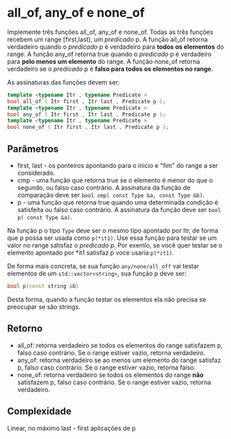 # all_of, any_of e none_of

Implemente três funções all_of, any_of e none_of. Todas as três funções recebem um range \[first,last), um _predicado_ p. A função all_of retorna
verdadeiro quando o _predicado_ p é verdadeiro para __todos os elementos__ do range. A função any_of retorna true quando o _predicado_ p é verdadeiro
para __pelo menos um elemento__ do range. A função none_of retorna verdadeiro se o _predicado_ p é __falso para todos os elementos no range__.

As assinaturas das funções devem ser:
```c++
template <typename Itr , typename Predicate >
bool all_of ( Itr first , Itr last , Predicate p );
template <typename Itr , typename Predicate >
bool any_of ( Itr first , Itr last , Predicate p );
template <typename Itr , typename Predicate >
bool none_of ( Itr first , Itr last , Predicate p );
```

## Parâmetros
- first, last - os ponteiros apontando para o inicio e "fim" do range a ser considerado.
- cmp - uma função que retorna true se o elemento é menor do que o segundo, ou falso caso contrário. A assinatura da função de comparação
deve ser ``bool cmp( const Type &a, const Type &b)``.
- p - uma função que retorna true quando uma determinada condição é satisfeita ou falso caso contrário. A assinatura da função
deve ser ``bool p( const Type &a)``.

Na função p o tipo `Type` deve ser o mesmo tipo apontado por Itr, de forma que p possa ser usada como `p(*it1)`. Use essa função para
testar se um valor no range satisfaz o _predicado p_. Por exemlo, se você quer testar se o elemento apontado por \*it1 satisfaz p
voce usaria ``p(*it1)``.

De forma mais concreta, se sua função ``any/none/all_off`` vai testar elementos de um ``std::vector<string>``, sua função p deve ser:
```c++
bool p(const string &b)
```
Desta forma, quando a função testar os elementos ela não precisa se preocupar se são strings.

## Retorno
- all_of: retorna verdadeiro se todos os elementos do range satisfazem p, falso caso contrário. Se o range estiver vazio, retorna verdadeiro.
- any_of: retorna verdadeiro se ao menos um elemento do range satisfaz p, falso caso contrário. Se o range estiver vazio, retorna falso.
- none_of: retorna verdadeiro se todos os elementos do range __não__ satisfazem p, falso caso contrário. Se o range estiver vazio, retorna verdadeiro.

## Complexidade
Linear, no máximo last - first aplicações de p
